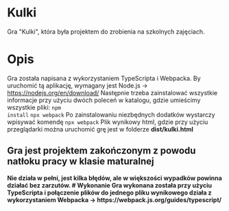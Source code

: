 # Kulki
Gra "Kulki", która była projektem do zrobienia na szkolnych zajęciach. 
# Opis
Gra została napisana z wykorzystaniem TypeScripta i Webpacka. By uruchomić tą aplikację, wymagany jest Node.js -> https://nodejs.org/en/download/
Następnie trzeba zainstalować wszystkie informacje przy użyciu dwóch poleceń w katalogu, gdzie umieścimy wszystkie pliki:
<code>npm install</code>
 <code>npx webpack</code>
 Po zainstalowaniu niezbędnych dodatków wystarczy wpisywać komendę 
 <code>npx webpack</code>
 Plik wynikowy html, gdzie przy użyciu przeglądarki można uruchomić grę jest w folderze <b>dist/kulki.html<b>
 <h2>Gra jest projektem zakończonym z powodu natłoku pracy w klasie maturalnej</h2>
 Nie działa w pełni, jest kilka błędów, ale w większości wypadków powinna działać bez zarzutów.
 # Wykonanie
 Gra wykonana została przy użyciu TypeScripta i połączenie plików do jednego pliku wynikowego działa z wykorzystaniem Webpacka -> https://webpack.js.org/guides/typescript/
